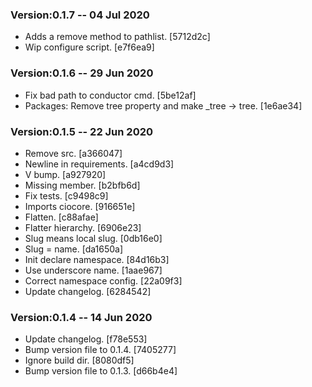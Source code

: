 ### Version:0.1.7 -- 04 Jul 2020

* Adds a remove method to pathlist. [5712d2c]
* Wip configure script. [e7f6ea9]

### Version:0.1.6 -- 29 Jun 2020

* Fix bad path to conductor cmd. [5be12af]
* Packages: Remove tree property and make _tree -> tree. [1e6ae34]

### Version:0.1.5 -- 22 Jun 2020

* Remove src. [a366047]
* Newline in requirements. [a4cd9d3]
* V bump. [a927920]
* Missing member. [b2bfb6d]
* Fix tests. [c9498c9]
* Imports ciocore. [916651e]
* Flatten. [c88afae]
* Flatter hierarchy. [6906e23]
* Slug means local slug. [0db16e0]
* Slug = name. [da1650a]
* Init declare namespace. [84d16b3]
* Use underscore name. [1aae967]
* Correct namespace config. [22a09f3]
* Update changelog. [6284542]

### Version:0.1.4 -- 14 Jun 2020

* Update changelog. [f78e553]
* Bump version file to 0.1.4. [7405277]
* Ignore build dir. [8080df5]
* Bump version file to 0.1.3. [d66b4e4]
